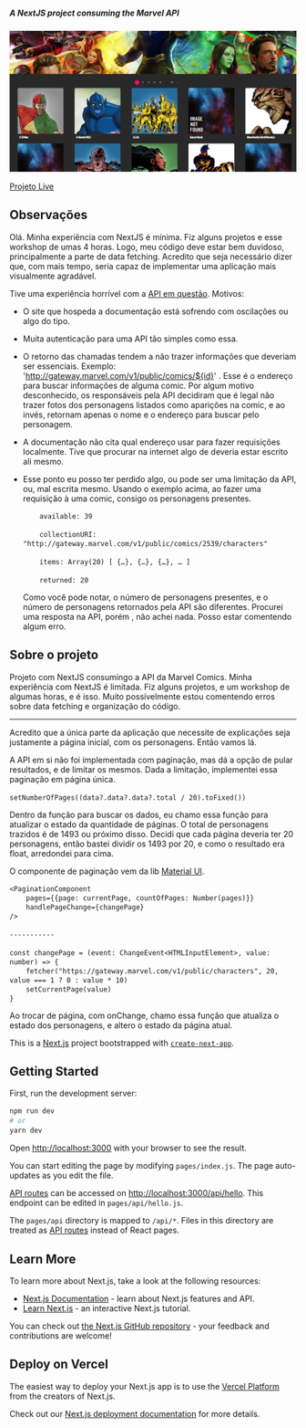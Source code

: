 ##### A NextJS project consuming the Marvel API
<img src="./assets/appbanner.png"></img>

[Projeto Live](https://marvel-api-next-js.vercel.app/)


## Observações
Olá. Minha experiência com NextJS é mínima. Fiz alguns projetos e esse workshop de umas 4 horas. Logo, meu código deve estar bem duvidoso, principalmente
a parte de data fetching.
Acredito que seja necessário dizer que, com mais tempo, seria capaz de implementar uma aplicação mais visualmente agradável.

Tive uma experiência horrível com a [API em questão](https://developer.marvel.com/).
Motivos: 
- O site que hospeda a documentação está sofrendo com oscilações ou algo do tipo.
- Muita autenticação para uma API tão simples como essa.
- O retorno das chamadas tendem a não trazer informações que deveriam ser essenciais. Exemplo:
    'http://gateway.marvel.com/v1/public/comics/${id}' . Esse é o endereço para buscar informações de alguma comic. Por algum motivo desconhecido,
    os responsáveis pela API decidiram que é legal não trazer fotos dos personagens listados como aparições na comic, e ao invés, retornam apenas o nome e
    o endereço para buscar pelo personagem.

- A documentação não cita qual endereço usar para fazer requisições localmente. Tive que procurar na internet algo de deveria estar escrito ali mesmo.
- Esse ponto eu posso ter perdido algo, ou pode ser uma limitação da API, ou, mal escrita mesmo. Usando o exemplo acima, ao fazer uma requisição à uma comic,
    consigo os personagens presentes. 
    ````
        available: 39
        ​​
        collectionURI: "http://gateway.marvel.com/v1/public/comics/2539/characters"
        ​​
        items: Array(20) [ {…}, {…}, {…}, … ]
        ​​
        returned: 20
    ````
    Como você pode notar, o número de personagens presentes, e o número de personagens retornados pela API são diferentes.
    Procurei uma resposta na API, porém , não achei nada. Posso estar comentendo algum erro.


## Sobre o projeto
Projeto com NextJS consumingo a API da Marvel Comics.
Minha experiência com NextJS é limitada. Fiz alguns projetos, e um workshop de algumas horas, e é isso.
Muito possívelmente estou comentendo erros sobre data fetching e organização do código.

------------------------------

Acredito que a única parte da aplicação que necessite de explicações seja justamente a página inicial, com os personagens. Então vamos lá.

A API em si não foi implementada com paginação, mas dá a opção de pular resultados, e de limitar os mesmos.
Dada a limitação, implementei essa paginação em página única.

```` setNumberOfPages((data?.data?.data?.total / 20).toFixed()) ```` 

Dentro da função para buscar os dados, eu chamo essa função para atualizar o estado da quantidade de páginas. O total de personagens trazidos
é de 1493 ou próximo disso. Decidi que cada página deveria ter 20 personagens, então bastei dividir os 1493 por 20, e como o resultado era
float, arredondei para cima.


O componente de paginação vem da lib [Material UI](https://material-ui.com/).
```` 
<PaginationComponent 
    pages={{page: currentPage, countOfPages: Number(pages)}} 
    handlePageChange={changePage}
/>

-----------

const changePage = (event: ChangeEvent<HTMLInputElement>, value: number) => {
    fetcher("https://gateway.marvel.com/v1/public/characters", 20, value === 1 ? 0 : value * 10)
    setCurrentPage(value)
}

````
Ao trocar de página, com onChange, chamo essa função que atualiza o estado dos personagens, e altero o estado da página atual.


This is a [Next.js](https://nextjs.org/) project bootstrapped with [`create-next-app`](https://github.com/vercel/next.js/tree/canary/packages/create-next-app).

## Getting Started

First, run the development server:

```bash
npm run dev
# or
yarn dev
```

Open [http://localhost:3000](http://localhost:3000) with your browser to see the result.

You can start editing the page by modifying `pages/index.js`. The page auto-updates as you edit the file.

[API routes](https://nextjs.org/docs/api-routes/introduction) can be accessed on [http://localhost:3000/api/hello](http://localhost:3000/api/hello). This endpoint can be edited in `pages/api/hello.js`.

The `pages/api` directory is mapped to `/api/*`. Files in this directory are treated as [API routes](https://nextjs.org/docs/api-routes/introduction) instead of React pages.

## Learn More

To learn more about Next.js, take a look at the following resources:

- [Next.js Documentation](https://nextjs.org/docs) - learn about Next.js features and API.
- [Learn Next.js](https://nextjs.org/learn) - an interactive Next.js tutorial.

You can check out [the Next.js GitHub repository](https://github.com/vercel/next.js/) - your feedback and contributions are welcome!

## Deploy on Vercel

The easiest way to deploy your Next.js app is to use the [Vercel Platform](https://vercel.com/new?utm_medium=default-template&filter=next.js&utm_source=create-next-app&utm_campaign=create-next-app-readme) from the creators of Next.js.

Check out our [Next.js deployment documentation](https://nextjs.org/docs/deployment) for more details.


